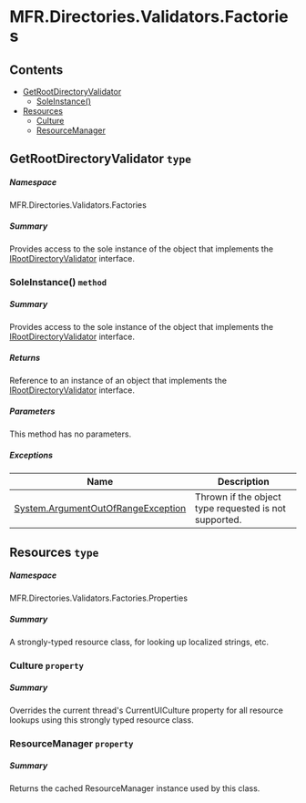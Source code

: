 <a name='assembly'></a>
# MFR.Directories.Validators.Factories

## Contents

- [GetRootDirectoryValidator](#T-MFR-Directories-Validators-Factories-GetRootDirectoryValidator 'MFR.Directories.Validators.Factories.GetRootDirectoryValidator')
  - [SoleInstance()](#M-MFR-Directories-Validators-Factories-GetRootDirectoryValidator-SoleInstance 'MFR.Directories.Validators.Factories.GetRootDirectoryValidator.SoleInstance')
- [Resources](#T-MFR-Directories-Validators-Factories-Properties-Resources 'MFR.Directories.Validators.Factories.Properties.Resources')
  - [Culture](#P-MFR-Directories-Validators-Factories-Properties-Resources-Culture 'MFR.Directories.Validators.Factories.Properties.Resources.Culture')
  - [ResourceManager](#P-MFR-Directories-Validators-Factories-Properties-Resources-ResourceManager 'MFR.Directories.Validators.Factories.Properties.Resources.ResourceManager')

<a name='T-MFR-Directories-Validators-Factories-GetRootDirectoryValidator'></a>
## GetRootDirectoryValidator `type`

##### Namespace

MFR.Directories.Validators.Factories

##### Summary

Provides access to the sole instance of the object that implements the
[IRootDirectoryValidator](#T-MFR-Directories-Validators-Interfaces-IRootDirectoryValidator 'MFR.Directories.Validators.Interfaces.IRootDirectoryValidator')
interface.

<a name='M-MFR-Directories-Validators-Factories-GetRootDirectoryValidator-SoleInstance'></a>
### SoleInstance() `method`

##### Summary

Provides access to the sole instance of the object that implements
the
[IRootDirectoryValidator](#T-MFR-Directories-Validators-Interfaces-IRootDirectoryValidator 'MFR.Directories.Validators.Interfaces.IRootDirectoryValidator')
interface.

##### Returns

Reference to an instance of an object that implements the
[IRootDirectoryValidator](#T-MFR-Directories-Validators-Interfaces-IRootDirectoryValidator 'MFR.Directories.Validators.Interfaces.IRootDirectoryValidator')
interface.

##### Parameters

This method has no parameters.

##### Exceptions

| Name | Description |
| ---- | ----------- |
| [System.ArgumentOutOfRangeException](http://msdn.microsoft.com/query/dev14.query?appId=Dev14IDEF1&l=EN-US&k=k:System.ArgumentOutOfRangeException 'System.ArgumentOutOfRangeException') | Thrown if the object type requested is not supported. |

<a name='T-MFR-Directories-Validators-Factories-Properties-Resources'></a>
## Resources `type`

##### Namespace

MFR.Directories.Validators.Factories.Properties

##### Summary

A strongly-typed resource class, for looking up localized strings, etc.

<a name='P-MFR-Directories-Validators-Factories-Properties-Resources-Culture'></a>
### Culture `property`

##### Summary

Overrides the current thread's CurrentUICulture property for all
  resource lookups using this strongly typed resource class.

<a name='P-MFR-Directories-Validators-Factories-Properties-Resources-ResourceManager'></a>
### ResourceManager `property`

##### Summary

Returns the cached ResourceManager instance used by this class.
